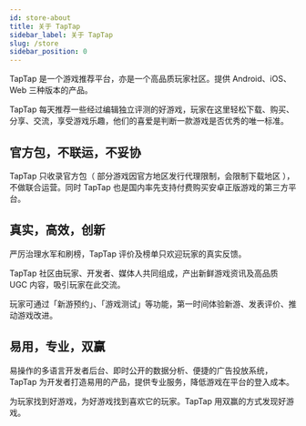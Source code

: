 ```yaml
---
id: store-about
title: 关于 TapTap
sidebar_label: 关于 TapTap
slug: /store
sidebar_position: 0
---
```


TapTap 是一个游戏推荐平台，亦是一个高品质玩家社区。提供 Android、iOS、Web 三种版本的产品。  

TapTap 每天推荐一些经过编辑独立评测的好游戏，玩家在这里轻松下载、购买、分享、交流，享受游戏乐趣，他们的喜爱是判断一款游戏是否优秀的唯一标准。  


## 官方包，不联运，不妥协

TapTap 只收录官方包（ 部分游戏因官方地区发行代理限制，会限制下载地区 ），不做联合运营。同时 TapTap 也是国内率先支持付费购买安卓正版游戏的第三方平台。  


## 真实，高效，创新

严厉治理水军和刷榜，TapTap 评价及榜单只欢迎玩家的真实反馈。  

TapTap 社区由玩家、开发者、媒体人共同组成，产出新鲜游戏资讯及高品质 UGC 内容，吸引玩家在此交流。  

玩家可通过「新游预约」、「游戏测试」等功能，第一时间体验新游、发表评价、推动游戏改进。  

## 易用，专业，双赢  

易操作的多语言开发者后台、即时公开的数据分析、便捷的广告投放系统，TapTap 为开发者打造易用的产品，提供专业服务，降低游戏在平台的登入成本。  

为玩家找到好游戏，为好游戏找到喜欢它的玩家。TapTap 用双赢的方式发现好游戏。  
